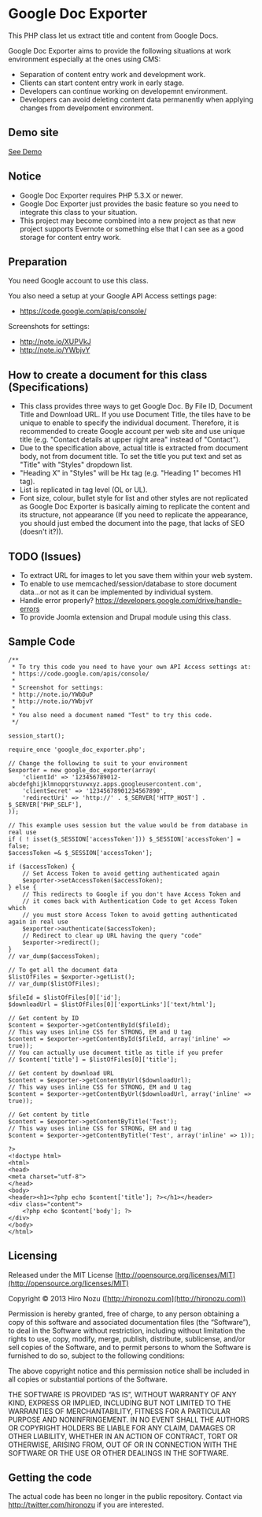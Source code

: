Google Doc Exporter
===============
This PHP class let us extract title and content from Google Docs.

Google Doc Exporter aims to provide the following situations at work environment especially at the ones using CMS:

* Separation of content entry work and development work.
* Clients can start content entry work in early stage.
* Developers can continue working on developemnt environment.
* Developers can avoid deleting content data permanently when applying changes from develpoment environment.

Demo site
---------------
[See Demo](http://public.hironozu.com/google_doc_exporter_demo/)

Notice
---------------
* Google Doc Exporter requires PHP 5.3.X or newer.
* Google Doc Exporter just provides the basic feature so you need to integrate this class to your situation.
* This project may become combined into a new project as that new project supports Evernote or something else that I can see as a good storage for content entry work.

Preparation
---------------
You need Google account to use this class.

You also need a setup at your Google API Access settings page:
* https://code.google.com/apis/console/

Screenshots for settings:
* http://note.io/XUPVkJ
* http://note.io/YWbjvY

How to create a document for this class (Specifications)
---------------
* This class provides three ways to get Google Doc. By File ID, Document Title and Download URL. If you use Document Title, the tiles have to be unique to enable to specify the individual document. Therefore, it is recommended to create Google account per web site and use unique title (e.g. "Contact details at upper right area" instead of "Contact").
* Due to the specification above, actual title is extracted from document body, not from document title. To set the title you put text and set as "Title" with "Styles" dropdown list.
* "Heading X" in "Styles" will be Hx tag (e.g. "Heading 1" becomes H1 tag).
* List is replicated in tag level (OL or UL).
* Font size, colour, bullet style for list and other styles are not replicated as Google Doc Exporter is basically aiming to replicate the content and its structure, not appearance (If you need to replicate the appearance, you should just embed the document into the page, that lacks of SEO (doesn't it?)).

TODO (Issues)
---------------
* To extract URL for images to let you save them within your web system.
* To enable to use memcached/session/database to store document data...or not as it can be implemented by individual system.
* Handle error properly? https://developers.google.com/drive/handle-errors
* To provide Joomla extension and Drupal module using this class.

Sample Code
---------------

    /**
     * To try this code you need to have your own API Access settings at:
     * https://code.google.com/apis/console/
     *
     * Screenshot for settings:
     * http://note.io/YWbDuP
     * http://note.io/YWbjvY
     *
     * You also need a document named "Test" to try this code.
     */

    session_start();

    require_once 'google_doc_exporter.php';

    // Change the following to suit to your environment
    $exporter = new google_doc_exporter(array(
        'clientId' => '123456789012-abcdefghijklmnopqrstuvwxyz.apps.googleusercontent.com',
        'clientSecret' => '12345678901234567890',
        'redirectUri' => 'http://' . $_SERVER['HTTP_HOST'] . $_SERVER['PHP_SELF'],
    ));

    // This example uses session but the value would be from database in real use
    if ( ! isset($_SESSION['accessToken'])) $_SESSION['accessToken'] = false;
    $accessToken =& $_SESSION['accessToken'];

    if ($accessToken) {
        // Set Access Token to avoid getting authenticated again
        $exporter->setAccessToken($accessToken);
    } else {
        // This redirects to Google if you don't have Access Token and
        // it comes back with Authentication Code to get Access Token which
        // you must store Access Token to avoid getting authenticated again in real use
        $exporter->authenticate($accessToken);
        // Redirect to clear up URL having the query "code"
        $exporter->redirect();
    }
    // var_dump($accessToken);

    // To get all the document data
    $listOfFiles = $exporter->getList();
    // var_dump($listOfFiles);

    $fileId = $listOfFiles[0]['id'];
    $downloadUrl = $listOfFiles[0]['exportLinks']['text/html'];

    // Get content by ID
    $content = $exporter->getContentById($fileId);
    // This way uses inline CSS for STRONG, EM and U tag
    $content = $exporter->getContentById($fileId, array('inline' => true));
    // You can actually use document title as title if you prefer
    // $content['title'] = $listOfFiles[0]['title'];

    // Get content by download URL
    $content = $exporter->getContentByUrl($downloadUrl);
    // This way uses inline CSS for STRONG, EM and U tag
    $content = $exporter->getContentByUrl($downloadUrl, array('inline' => true));

    // Get content by title
    $content = $exporter->getContentByTitle('Test');
    // This way uses inline CSS for STRONG, EM and U tag
    $content = $exporter->getContentByTitle('Test', array('inline' => 1));

    ?>
    <!doctype html>
    <html>
    <head>
    <meta charset="utf-8">
    </head>
    <body>
    <header><h1><?php echo $content['title']; ?></h1></header>
    <div class="content">
        <?php echo $content['body']; ?>
    </div>
    </body>
    </html>

Licensing
---------------
Released under the MIT License [http://opensource.org/licenses/MIT](http://opensource.org/licenses/MIT)

Copyright © 2013 Hiro Nozu ([http://hironozu.com](http://hironozu.com))

Permission is hereby granted, free of charge, to any person obtaining a copy of this software and associated documentation files (the “Software”), to deal in the Software without restriction, including without limitation the rights to use, copy, modify, merge, publish, distribute, sublicense, and/or sell copies of the Software, and to permit persons to whom the Software is furnished to do so, subject to the following conditions:

The above copyright notice and this permission notice shall be included in all copies or substantial portions of the Software.

THE SOFTWARE IS PROVIDED “AS IS”, WITHOUT WARRANTY OF ANY KIND, EXPRESS OR IMPLIED, INCLUDING BUT NOT LIMITED TO THE WARRANTIES OF MERCHANTABILITY, FITNESS FOR A PARTICULAR PURPOSE AND NONINFRINGEMENT. IN NO EVENT SHALL THE AUTHORS OR COPYRIGHT HOLDERS BE LIABLE FOR ANY CLAIM, DAMAGES OR OTHER LIABILITY, WHETHER IN AN ACTION OF CONTRACT, TORT OR OTHERWISE, ARISING FROM, OUT OF OR IN CONNECTION WITH THE SOFTWARE OR THE USE OR OTHER DEALINGS IN THE SOFTWARE.

Getting the code
---------------
The actual code has been no longer in the public repository. Contact via http://twitter.com/hironozu if you are interested.


